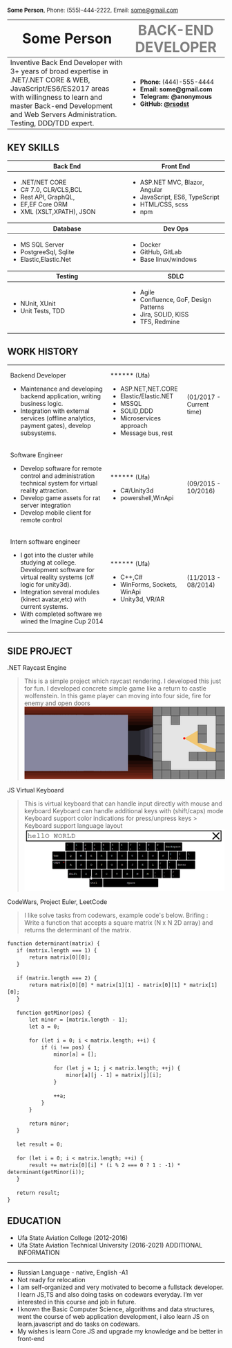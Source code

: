 >
<font size="2">**Some Person**, Phone: (555)-444-2222, Email: some@gmail.com</font>

<style>
    table th:first-of-type(1) {
        width: 60%;
    }
    
    table th:nth-of-type(2) {
        width: 45%;
        vertical-align: bottom;
    }
</style>

<table>
    <thead>
        <tr>
            <th>
                <font size="6">Some Person</font>
            </th>
            <th>
                <font size="6" color="gray">BACK-END DEVELOPER</font>
            </th>
        </tr>
    </thead>
    <tr>
        <td>
            <font size="3">Inventive Back End Developer with 3+ years of broad expertise in .NET/.NET CORE & WEB, JavaScript/ES6/ES2017 areas with willingness to learn and master Back-end Development and Web Servers Administration. Testing, DDD/TDD expert.</font>
        </td>
        <td>
            <ul>
                <li>
                <b>
                Phone: 
                </b>
                (444)-555-4444
                </li>
                <li>
                <b>
                Email: 
                <b>
                some@gmail.com
                </li>
                <li>
                <b>
                Telegram:
                </b>
                @anonymous
                </li>
                <li>
                <b>
                GitHub:
                </b>
                <a href="https://github.comrsodst">@rsodst</a>
                </li>
            </ul>
        </td>
    </tr>
</table>

KEY SKILLS 
---

<table>
    <thead>
        <tr>
            <th>
                Back End
            </th>
            <th>
                Front End
            </th>
        </tr>
    </thead>
    <tr>
        <td>
            <ul>
                <li>.NET/NET CORE</li>
                <li>C# 7.0, CLR/CLS,BCL</li>
                <li>Rest API, GraphQL,</li>
                <li>EF,EF Core ORM</li>
                <li>XML (XSLT,XPATH), JSON</li>
            </ul>
        </td>
        <td>
            <ul>
                <li> ASP.NET MVC, Blazor, Angular</li>
                <li> JavaScript, ES6, TypeScript </li>
                <li> HTML/CSS, scss</li>
                <li> npm</li>
            </ul>
        </td>
    </tr>
    <thead>
        <tr>
            <th>
                Database
            </th>
            <th>
                Dev Ops
            </th>
        </tr>
    </thead>
    <tr>
        <td>
            <ul>
                <li> MS SQL Server</li>
                <li> PostgreeSql, Sqlite</li>
                <li> Elastic,Elastic.Net </li>
            </ul>
        </td>
        <td>
            <ul>
                <li> Docker </li>
                <li> GitHub, GitLab </li>
                <li> Base linux/windows</li>
            </ul>
        </td>
    </tr>
    <thead>
        <tr>
            <th>Testing</th>
            <th>SDLC</th>
        </tr>
    </thead>
    <tr>
        <td>
            <ul>
                <li> NUnit, XUnit</li>
                <li> Unit Tests, TDD</li>
            </ul>
        </td>
        <td>
            <ul>
                <li>Agile</li>
                <li>Confluence, GoF, Design Patterns</li>
                <li>Jira, SOLID, KISS</li>
                <li>TFS, Redmine</li>
            </ul>
        </td>
    </tr>
</table>

WORK HISTORY 
---

<table>
    <tr>
        <td>
            <p>Backend Developer</p>
            <ul>
                <li>Maintenance and developing backend application, writing business logic.</li>
                <li>Integration with external services (offline analytics, payment gates), develop subsystems.</li>
            </ul>
        </td>
        <td>
            <p>****** (Ufa)</p>
            <ul>
                <li>ASP.NET,NET.CORE</li>
                <li>Elastic/Elastic.NET</li>
                <li>MSSQL</li>
                <li>SOLID,DDD</li>
                <li>Microservices approach</li>
                <li>Message bus, rest</li>
            </ul>
        </td>
        <td>(01/2017 - Current time)</td>
    </tr>
    <tr>
        <td>
            <p>Software Engineer</p>
            <ul>
                <li>Develop software for remote control and administration technical system for virtual reality attraction.</li>
                <li>Develop game assets for rat server integration</li>
                <li>Develop mobile client for remote control</li>
            </ul>
        </td>
        <td>
            <p>****** (Ufa) </p>
            <ul>
                <li>C#/Unity3d</li>
                <li>powershell,WinApi</li>
            </ul>
        </td>
        <td>(09/2015 - 10/2016) </td>
    </tr>
    <tr>
        <td>
            <p>Intern software engineer</p>
            <ul>
                <li>I got into the cluster while studying at college. Development software for virtual reality systems (c# logic for unity3d).</li>
                <li>Integration several modules (kinect avatar,etc) with current systems.</li>
                <li>With completed software we wined the Imagine Cup 2014</li>
            </ul>
        </td>
        <td>
            <p>****** (Ufa) </p>
            <ul>
                <li>C++,C#</li>
                <li>WinForms, Sockets, WinApi</li>
                <li>Unity3d, VR/AR</li>
            </ul>
        </td>
        <td>(11/2013 - 08/2014)</td>
    </tr>
</table>

SIDE PROJECT 
--- 
.NET Raycast Engine 
> This is a simple project which raycast rendering. 
> I developed this just for fun. 
> I developed concrete simple game like a return to castle wolfenstein. 
> In this game player can moving into four side, fire for
enemy and open doors 
![raycast example](./assets/raycast.gif "Title")

 JS Virtual Keyboard 
 > This is virtual keyboard that can handle input directly with mouse and keyboard Keyboard can handle additional keys with (shift/caps) mode 
 > Keyboard support color indications for press/unpress keys > Keyboard support language layout 
 ![raycast example](./assets/keyboard.png "Title")
 
 CodeWars, Project Euler, LeetCode 
 > I like solve tasks from codewars, example code's below. 
 > Brifing : Write a function that accepts a square matrix (N x N 2D array) and returns the determinant of the matrix. 
 
 ```
function determinant(matrix) {
    if (matrix.length === 1) {
        return matrix[0][0];
    }

    if (matrix.length === 2) {
        return matrix[0][0] * matrix[1][1] - matrix[0][1] * matrix[1][0];
    }

    function getMinor(pos) {
        let minor = [matrix.length - 1];
        let a = 0;

        for (let i = 0; i < matrix.length; ++i) {
            if (i !== pos) {
                minor[a] = [];

                for (let j = 1; j < matrix.length; ++j) {
                    minor[a][j - 1] = matrix[j][i];
                }

                ++a;
            }
        }

        return minor;
    }

    let result = 0;

    for (let i = 0; i < matrix.length; ++i) {
        result += matrix[0][i] * (i % 2 === 0 ? 1 : -1) * determinant(getMinor(i));
    }

    return result;
} 
``` 
    
EDUCATION
--- 
* Ufa State Aviation College (2012-2016) 
* Ufa State Aviation Technical University (2016-2021) 
ADDITIONAL INFORMATION 
--- 
* Russian Language - native, English -A1 
* Not ready for relocation 
* I am self-organized and very motivated to become a fullstack developer. I learn JS,TS and also doing tasks on codewars everyday. I’m ver interested in this course and
job in future. 
* I known the Basic Computer Science, algorithms and data structures, went the course of web application development, i also learn JS on learn.javascript and do tasks on codewars. 
* My wishes is learn Core JS and upgrade my knowledge and be better in front-end